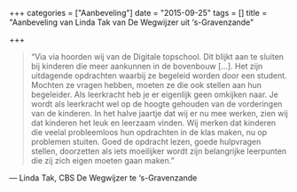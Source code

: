 +++
categories = ["Aanbeveling"]
date = "2015-09-25"
tags = []
title = "Aanbeveling van Linda Tak van De Wegwijzer uit ‘s-Gravenzande"

+++

> “Via via hoorden wij van de Digitale topschool. Dit blijkt aan te sluiten bij kinderen die meer aankunnen in de bovenbouw […]. Het zijn uitdagende opdrachten waarbij ze begeleid worden door een student. Mochten ze vragen hebben, moeten ze die ook stellen aan hun begeleider. Als leerkracht heb je er eigenlijk geen omkijken naar. Je wordt als leerkracht wel op de hoogte gehouden van de vorderingen van de kinderen. In het halve jaartje dat wij er nu mee werken, zien wij dat kinderen het leuk en leerzaam vinden. Wij merken dat kinderen die veelal probleemloos hun opdrachten in de klas maken, nu op problemen stuiten. Goed de opdracht lezen, goede hulpvragen stellen, doorzetten als iets moeilijker wordt zijn belangrijke leerpunten die zij zich eigen moeten gaan maken.”

— Linda Tak, CBS De Wegwijzer te ‘s-Gravenzande
